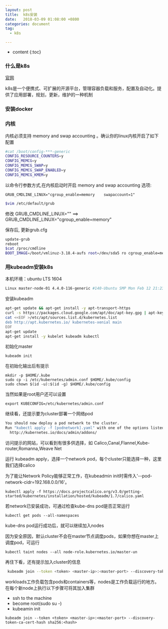 ```yaml
---
layout: post
title:  k8s安装
date:   2018-03-09 01:08:00 +0800
categories: document
tag:
  - k8s

---
```


* content
{:toc}

### 什么是k8s

[官网](https://kubernetes.io/docs/concepts/overview/what-is-kubernetes/)

k8s是一个便携式、可扩展的开源平台，管理容器负载和服务，配置及自动化。提供了应用部署，规划，更新，维护的一种机制

### 安装docker
### 内核
内核必须支持 memory and swap accounting 。确认你的linux内核开启了如下配置
```bash
#cat /boot/config-***-generic
CONFIG_RESOURCE_COUNTERS=y
CONFIG_MEMCG=y
CONFIG_MEMCG_SWAP=y
CONFIG_MEMCG_SWAP_ENABLED=y
CONFIG_MEMCG_KMEM=y
```
以命令行参数方式,在内核启动时开启 memory and swap accounting 选项:
```
GRUB_CMDLINE_LINUX="cgroup_enable=memory	swapaccount=1"
```

```bash
$vim /etc/default/grub
```
修改 GRUB_CMDLINE_LINUX="" ==> GRUB_CMDLINE_LINUX="cgroup_enable=memory"

保存后, 更新grub.cfg
```bash
update-grub
reboot
$cat /proc/cmdline
BOOT_IMAGE=/boot/vmlinuz-3.18.4-aufs root=/dev/sda5 ro cgroup_enable=memory swapaccount=1
```
### 用kubeadm安装k8s
本机环境：ubuntu LTS 1604
```bash
Linux master-node-01 4.4.0-116-generic #140-Ubuntu SMP Mon Feb 12 21:23:04 UTC 2018 x86_64 x86_64 x86_64 GNU/Linux
```

安装kubeadm
```bash
apt-get update && apt-get install -y apt-transport-https
curl -s https://packages.cloud.google.com/apt/doc/apt-key.gpg | apt-key add -
cat <<EOF >/etc/apt/sources.list.d/kubernetes.list
deb http://apt.kubernetes.io/ kubernetes-xenial main
EOF
apt-get update
apt-get install -y kubelet kubeadm kubectl
```

初始化master
```
kubeadm init
```

在初始化输出后有提示
```
mkdir -p $HOME/.kube
sudo cp -i /etc/kubernetes/admin.conf $HOME/.kube/config
sudo chown $(id -u):$(id -g) $HOME/.kube/config
```

当然如果是root用户还可以设置
```
export KUBECONFIG=/etc/kubernetes/admin.conf
```

继续看，还提示要为cluster部署一个网络pod
```bash
You should now deploy a pod network to the cluster.
Run "kubectl apply -f [podnetwork].yaml" with one of the options listed at:
  http://kubernetes.io/docs/admin/addons/
```

访问提示的网站，可以看到有很多供选择，如 Calico,Canal,Flannel,Kube-router,Romanna,Weave Net


运行 kubeadm apply，选择一个network pod，每个cluster只能选择一种，这里我们选择calico

为了能让Network Policy能够正常工作，在kubeadmin init时需传入'--pod-network-cidr=192.168.0.0/16'。

```
kubectl apply -f https://docs.projectcalico.org/v3.0/getting-started/kubernetes/installation/hosted/kubeadm/1.7/calico.yaml
```

若network已安装成功，可通过检查kube-dns pod是否正常运行

```
kubectl get pods --all-namespaces
```

kube-dns pod运行成功后，就可以继续加入nodes

因为安全原因，默认cluster不会在master节点调度pods，如果你想在master上调度pod，可运行

```
kubectl taint nodes --all node-role.kubernetes.io/master-un
```

再住下看，还有提示加入cluster的信息
```bash
 kubeadm join --token <token> <master-ip>:<master-port> --discovery-token-ca-cert-hash sha256:<hash>
```

workloads工作负载包含pods和containers等，nodes是工作负载运行的地方。在每个新node上执行以下步骤可将其加入集群

+ ssh to the machine
+ become root(sudo su -)
+ kubeamin init
```
kubeadm join --token <token> <master-ip>:<master-port> --discovery-token-ca-cert-hash sha256:<hash>
```
